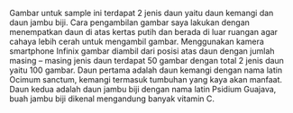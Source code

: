 Gambar untuk sample ini terdapat 2 jenis daun yaitu daun kemangi dan daun jambu biji. 
Cara pengambilan gambar saya lakukan dengan menempatkan daun di atas kertas putih dan berada 
di luar ruangan agar cahaya lebih cerah untuk mengambil gambar. Menggunakan kamera 
smartphone Infinix gambar diambil dari posisi atas daun dengan jumlah masing – masing jenis daun 
terdapat 50 gambar dengan total 2 jenis daun yaitu 100 gambar. Daun pertama adalah daun 
kemangi dengan nama latin Ocimum sanctum, kemangi termasuk tumbuhan yang kaya akan 
manfaat. Daun kedua adalah daun jambu biji dengan nama latin Psidium Guajava, buah jambu biji 
dikenal mengandung banyak vitamin C.


